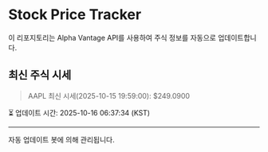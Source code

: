 
# Stock Price Tracker

이 리포지토리는 Alpha Vantage API를 사용하여 주식 정보를 자동으로 업데이트합니다.

## 최신 주식 시세
> AAPL 최신 시세(2025-10-15 19:59:00): $249.0900

⏳ 업데이트 시간: 2025-10-16 06:37:34 (KST)

---
자동 업데이트 봇에 의해 관리됩니다.
